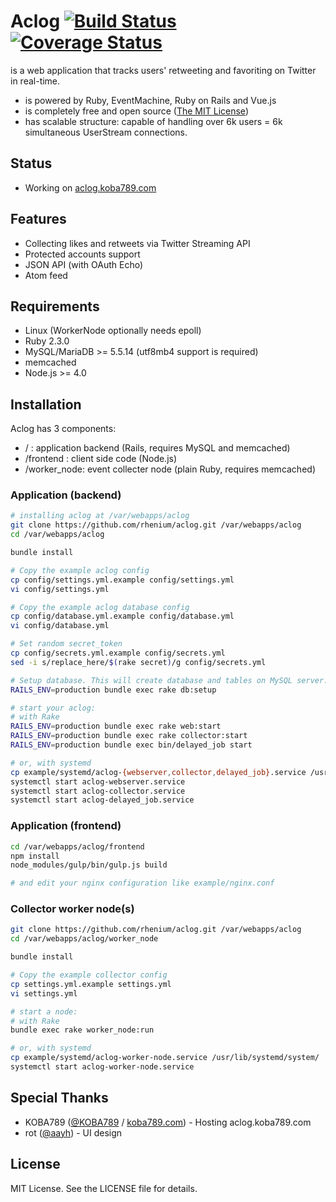 # Aclog [![Build Status](https://travis-ci.org/rhenium/aclog.png?branch=master)](https://travis-ci.org/rhenium/aclog) [![Coverage Status](https://coveralls.io/repos/rhenium/aclog/badge.png)](https://coveralls.io/r/rhenium/aclog)
is a web application that tracks users' retweeting and favoriting on Twitter in real-time.

* is powered by Ruby, EventMachine, Ruby on Rails and Vue.js
* is completely free and open source ([The MIT License](https://github.com/rhenium/aclog/blob/master/LICENSE.txt))
* has scalable structure: capable of handling over 6k users = 6k simultaneous UserStream connections.

## Status
* Working on [aclog.koba789.com](http://aclog.koba789.com)

## Features
* Collecting likes and retweets via Twitter Streaming API
* Protected accounts support
* JSON API (with OAuth Echo)
* Atom feed

## Requirements
* Linux (WorkerNode optionally needs epoll)
* Ruby 2.3.0
* MySQL/MariaDB >= 5.5.14 (utf8mb4 support is required)
* memcached
* Node.js >= 4.0

## Installation
Aclog has 3 components:

* / : application backend (Rails, requires MySQL and memcached)
* /frontend : client side code (Node.js)
* /worker_node: event collecter node (plain Ruby, requires memcached)

### Application (backend)

```sh
# installing aclog at /var/webapps/aclog
git clone https://github.com/rhenium/aclog.git /var/webapps/aclog
cd /var/webapps/aclog

bundle install

# Copy the example aclog config
cp config/settings.yml.example config/settings.yml
vi config/settings.yml

# Copy the example aclog database config
cp config/database.yml.example config/database.yml
vi config/database.yml

# Set random secret_token
cp config/secrets.yml.example config/secrets.yml
sed -i s/replace_here/$(rake secret)/g config/secrets.yml

# Setup database. This will create database and tables on MySQL server.
RAILS_ENV=production bundle exec rake db:setup

# start your aclog:
# with Rake
RAILS_ENV=production bundle exec rake web:start
RAILS_ENV=production bundle exec rake collector:start
RAILS_ENV=production bundle exec bin/delayed_job start

# or, with systemd
cp example/systemd/aclog-{webserver,collector,delayed_job}.service /usr/lib/systemd/system/
systemctl start aclog-webserver.service
systemctl start aclog-collector.service
systemctl start aclog-delayed_job.service
```

### Application (frontend)

```sh
cd /var/webapps/aclog/frontend
npm install
node_modules/gulp/bin/gulp.js build

# and edit your nginx configuration like example/nginx.conf
```

### Collector worker node(s)

```sh
git clone https://github.com/rhenium/aclog.git /var/webapps/aclog
cd /var/webapps/aclog/worker_node

bundle install

# Copy the example collector config
cp settings.yml.example settings.yml
vi settings.yml

# start a node:
# with Rake
bundle exec rake worker_node:run

# or, with systemd
cp example/systemd/aclog-worker-node.service /usr/lib/systemd/system/
systemctl start aclog-worker-node.service
```

## Special Thanks
* KOBA789 ([@KOBA789](https://twitter.com/KOBA789) / [koba789.com](http://koba789.com)) - Hosting aclog.koba789.com
* rot ([@aayh](https://twitter.com/aayh)) - UI design

## License
MIT License. See the LICENSE file for details.
